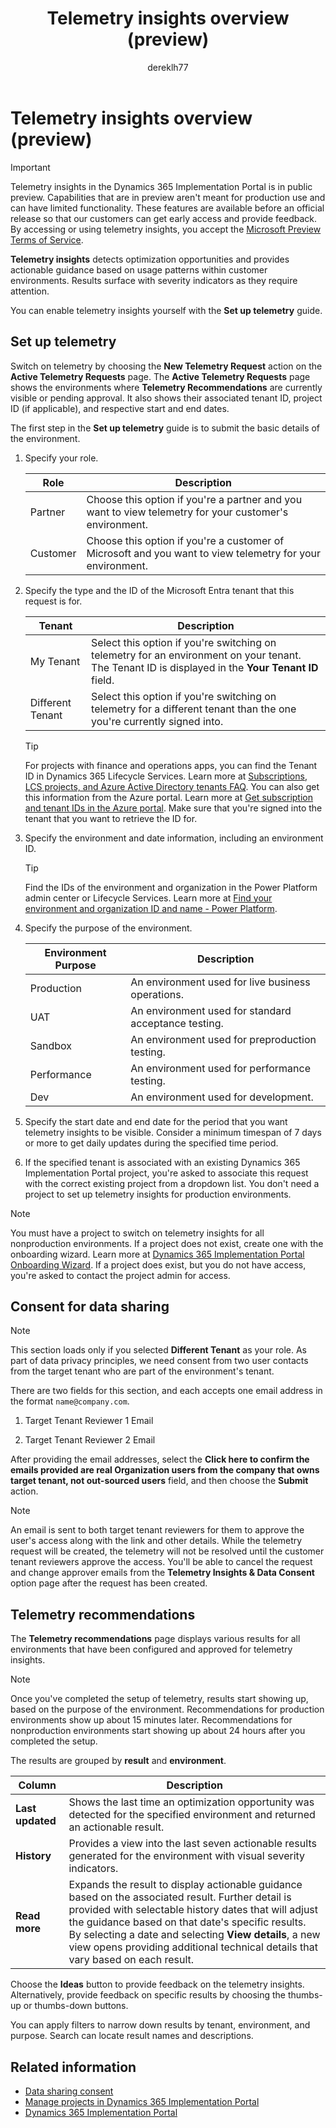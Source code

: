 ﻿---
title: Telemetry insights overview (preview) 
description: Learn how to set up and use telemetry insights, including overviews on feature details, requesting access and data consent.
author: dereklh77
ms.author: meesposi
ms.topic: article
ms.date: 04/16/2024
---
# Telemetry insights overview (preview)
<!--[This article is prerelease documentation and is subject to change.]-->

> [!IMPORTANT]
> Telemetry insights in the Dynamics 365 Implementation Portal is in public preview. Capabilities that are in preview aren't meant for production use and can have limited functionality. These features are available before an official release so that our customers can get early access and provide feedback.
> By accessing or using telemetry insights, you accept the [Microsoft Preview Terms of Service](https://go.microsoft.com/fwlink/?linkid=2242556).

**Telemetry insights** detects optimization opportunities and provides actionable guidance based on usage patterns within customer environments. Results surface with severity indicators as they require attention.

You can enable telemetry insights yourself with the **Set up telemetry** guide.

## Set up telemetry

Switch on telemetry by choosing the **New Telemetry Request** action on the **Active Telemetry Requests** page. The **Active Telemetry Requests** page shows the environments where **Telemetry Recommendations** are currently visible or pending approval. It also shows their associated tenant ID, project ID (if applicable), and respective start and end dates. 

The first step in the **Set up telemetry** guide is to submit the basic details of the environment.

1. Specify your role.

    | Role | Description |
    |------|-------------|
    | Partner | Choose this option if you're a partner and you want to view telemetry for your customer's environment.
    | Customer | Choose this option if you're a customer of Microsoft and you want to view telemetry for your environment.

2. Specify the type and the ID of the Microsoft Entra tenant that this request is for.

    | Tenant | Description |
    |------|-------------|
    | My Tenant | Select this option if you're switching on telemetry for an environment on your tenant. The Tenant ID is displayed in the **Your Tenant ID** field. |
    | Different Tenant | Select this option if you're switching on telemetry for a different tenant than the one you're currently signed into. |

   > [!TIP]
   > For projects with finance and operations apps, you can find the Tenant ID in Dynamics 365 Lifecycle Services. Learn more at [Subscriptions, LCS projects, and Azure Active Directory tenants FAQ](/dynamics365/fin-ops-core/dev-itpro/get-started/subscription-overview#how-can-i-find-the-tenant-name-and-tenant-id-within-lcs). You can also get this information from the Azure portal. Learn more at [Get subscription and tenant IDs in the Azure portal](/azure/azure-portal/get-subscription-tenant-id#find-your-microsoft-entra-tenant). Make sure that you're signed into the tenant that you want to retrieve the ID for.

3. Specify the environment and date information, including an environment ID.

   > [!TIP]
   > Find the IDs of the environment and organization in the Power Platform admin center or Lifecycle Services. Learn more at [Find your environment and organization ID and name - Power Platform](/power-platform/admin/determine-org-id-name).

4. Specify the purpose of the environment.

    | Environment Purpose | Description |
    |------|-------------|
    | Production | An environment used for live business operations.|
    | UAT | An environment used for standard acceptance testing.|
    | Sandbox | An environment used for preproduction testing.|
    | Performance | An environment used for performance testing.|
    | Dev | An environment used for development.|
   

5. Specify the start date and end date for the period that you want telemetry insights to be visible. Consider a minimum timespan of 7 days or more to get daily updates during the specified time period.  
   
6. If the specified tenant is associated with an existing Dynamics 365 Implementation Portal project, you're asked to associate this request with the correct existing project from a dropdown list. You don't need a project to set up telemetry insights for production environments.
 
> [!NOTE]
> You must have a project to switch on telemetry insights for all nonproduction environments. If a project does not exist, create one with the onboarding wizard. Learn more at [Dynamics 365 Implementation Portal Onboarding Wizard](/dynamics365/guidance/implementation-portal/onboard-project). If a project does exist, but you do not have access, you're asked to contact the project admin for access.

## Consent for data sharing

> [!NOTE]
> This section loads only if you selected **Different Tenant** as your role. As part of data privacy principles, we need consent from two user contacts from the target tenant who are part of the environment's tenant.

There are two fields for this section, and each accepts one email address in the format `name@company.com`.

1. Target Tenant Reviewer 1 Email

2. Target Tenant Reviewer 2 Email

After providing the email addresses, select the **Click here to confirm the emails provided are real Organization users from the company that owns target tenant, not out-sourced users** field, and then choose the **Submit** action.

> [!NOTE]
> An email is sent to both target tenant reviewers for them to approve the user's access along with the link and other details. While the telemetry request will be created, the telemetry will not be resolved until the customer tenant reviewers approve the access. You'll be able to cancel the request and change approver emails from the **Telemetry Insights & Data Consent** option page after the request has been created.

## Telemetry recommendations

The **Telemetry recommendations** page displays various results for all environments that have been configured and approved for telemetry insights.

> [!NOTE]
> Once you've completed the setup of telemetry, results start showing up, based on the purpose of the environment. Recommendations for production environments show up about 15 minutes later. Recommendations for nonproduction environments start showing up about 24 hours after you completed the setup.

The results are grouped by **result** and **environment**. 

| Column | Description |
|------|-------------|
| **Last updated** | Shows the last time an optimization opportunity was detected for the specified environment and returned an actionable result.|
| **History** | Provides a view into the last seven actionable results generated for the environment with visual severity indicators. |
| **Read more**| Expands the result to display actionable guidance based on the associated result. Further detail is provided with selectable history dates that will adjust the guidance based on that date's specific results. By selecting a date and selecting **View details**, a new view opens providing additional technical details that vary based on each result.|

Choose the **Ideas** button to provide feedback on the telemetry insights. Alternatively, provide feedback on specific results by choosing the thumbs-up or thumbs-down buttons.

You can apply filters to narrow down results by tenant, environment, and purpose. Search can locate result names and descriptions.  

## Related information

- [Data sharing consent](data-sharing-consent.md)  
- [Manage projects in Dynamics 365 Implementation Portal](manage-projects.md)  
- [Dynamics 365 Implementation Portal](overview.md)  
